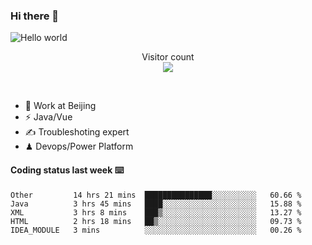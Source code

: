 ### Hi there 👋

<img src="https://raw.githubusercontent.com/sagar-viradiya/sagar-viradiya/master/resources/banner.png" alt="Hello world">
<p align="center"> 
  Visitor count<br/>
  <img src="https://profile-counter.glitch.me/youszoe/count.svg" />
</p>
<br/>

- 🍻 Work at Beijing 
- ⚡  Java/Vue
- ✍️  Troubleshoting expert
- ♟  Devops/Power Platform 

#### Coding status last week ⌨️

<!--START_SECTION:waka-->
```text
Other         14 hrs 21 mins  ███████████████░░░░░░░░░░   60.66 % 
Java          3 hrs 45 mins   ████░░░░░░░░░░░░░░░░░░░░░   15.88 % 
XML           3 hrs 8 mins    ███▒░░░░░░░░░░░░░░░░░░░░░   13.27 % 
HTML          2 hrs 18 mins   ██▒░░░░░░░░░░░░░░░░░░░░░░   09.73 % 
IDEA_MODULE   3 mins          ░░░░░░░░░░░░░░░░░░░░░░░░░   00.26 % 
```
<!--END_SECTION:waka-->

<br/>
<center><img src="http://ghchart.rshah.org/409ba5/yousazoe" alt="" /></center>


